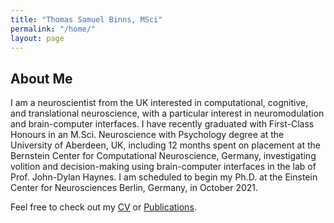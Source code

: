 ```yaml
---
title: "Thomas Samuel Binns, MSci"
permalink: "/home/"
layout: page
---
```


## About Me

I am a neuroscientist from the UK interested in computational, cognitive, and translational neuroscience, with a particular interest in neuromodulation and brain-computer interfaces. I have recently graduated with First-Class Honours in an M.Sci. Neuroscience with Psychology degree at the University of Aberdeen, UK, including 12 months spent on placement at the Bernstein Center for Computational Neuroscience, Germany, investigating volition and decision-making using brain-computer interfaces in the lab of Prof. John-Dylan Haynes. I am scheduled to begin my Ph.D. at the Einstein Center for Neurosciences Berlin, Germany, in October 2021.

Feel free to check out my [CV](/CV/) or [Publications](/Publications/).
